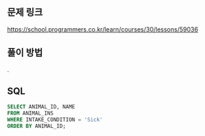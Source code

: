 ## 문제 링크
https://school.programmers.co.kr/learn/courses/30/lessons/59036

## 풀이 방법
.

## SQL
```sql
SELECT ANIMAL_ID, NAME
FROM ANIMAL_INS
WHERE INTAKE_CONDITION = 'Sick'
ORDER BY ANIMAL_ID;
```